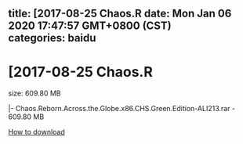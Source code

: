 
title: [2017-08-25 Chaos.R
date: Mon Jan 06 2020 17:47:57 GMT+0800 (CST)    
categories: baidu
---

# [2017-08-25 Chaos.R
size: 609.80 MB
 
 
|- Chaos.Reborn.Across.the.Globe.x86.CHS.Green.Edition-ALI213.rar - 609.80 MB

[How to download](https://bpcam.bemobtrk.com/go/2ceec3aa-1ca2-46d6-b9ff-aaa5c184517c?jno=2588)